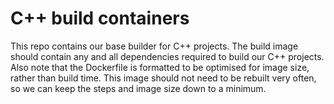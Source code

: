 # C++ build containers

This repo contains our base builder for C++ projects. The build image should contain any and all dependencies required to build our C++ projects. Also note that the Dockerfile is formatted to be optimised for image size, rather than build time. This image should not need to be rebuilt very often, so we can keep the steps and image size down to a minimum.
